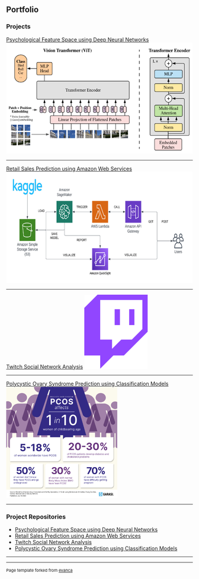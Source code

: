 ## Portfolio



### Projects

[Psychological Feature Space using Deep Neural Networks](/pdf/rock_study.pdf)
<img src="images/project_image1.png?raw=true" width="600" height="300"/>

---
[Retail Sales Prediction using Amazon Web Services](/pdf/retail_sales.pdf)
<img src="images/project_image3.png?raw=true" width="600" height="300"/>

---

[Twitch Social Network Analysis](/pdf/twitch_project.pdf)
<img src="images/project_image2.png?raw=true" width="auto" height="200"/>

---

[Polycystic Ovary Syndrome Prediction using Classification Models](http://example.com/)
<img src="images/Pcos.png?raw=true" width="auto" height="300"/>

---

### Project Repositories

- [Psychological Feature Space using Deep Neural Networks](https://github.iu.edu/janandan/DeepLearningSystemsProject)
- [Retail Sales Prediction using Amazon Web Services](https://github.com/jayashprasad8/ecc-project-retail-sales-aws)
- [Twitch Social Network Analysis](https://github.iu.edu/janandan/hpga-project-twitch-gamers)
- [Polycystic Ovary Syndrome Prediction using Classification Models](https://github.com/jayashprasad8/PCOS-Prediction-Data-Mining)
<!-- - [Project 5 Title](http://example.com/) -->

---




---
<p style="font-size:11px">Page template forked from <a href="https://github.com/evanca/quick-portfolio">evanca</a></p>
<!-- Remove above link if you don't want to attibute -->
